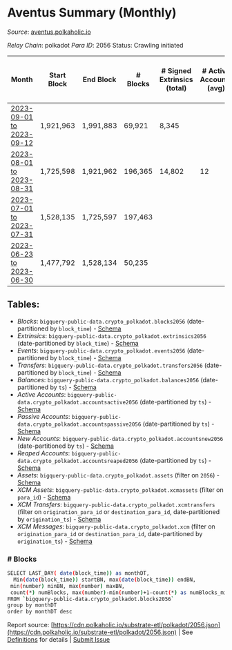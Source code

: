 # Aventus Summary (Monthly)

_Source_: [aventus.polkaholic.io](https://aventus.polkaholic.io)

*Relay Chain*: polkadot
*Para ID*: 2056
Status: Crawling initiated


| Month | Start Block | End Block | # Blocks | # Signed Extrinsics (total) | # Active Accounts (avg) | # Addresses with Balances (max) | Issues |
| ----- | ----------- | --------- | -------- | --------------------------- | ----------------------- | ------------------------------- | ------ |
| [2023-09-01 to 2023-09-12](/polkadot/2056-aventus/2023-09-30.md) | 1,921,963 | 1,991,883 | 69,921 | 8,345 |  |  | -   |   
| [2023-08-01 to 2023-08-31](/polkadot/2056-aventus/2023-08-31.md) | 1,725,598 | 1,921,962 | 196,365 | 14,802 | 12 |  | -   |   
| [2023-07-01 to 2023-07-31](/polkadot/2056-aventus/2023-07-31.md) | 1,528,135 | 1,725,597 | 197,463 |  |  |  | -   |   
| [2023-06-23 to 2023-06-30](/polkadot/2056-aventus/2023-06-30.md) | 1,477,792 | 1,528,134 | 50,235 |  |  |  | - 108 (0.21%) |   

## Tables:

* _Blocks_: `bigquery-public-data.crypto_polkadot.blocks2056` (date-partitioned by `block_time`) - [Schema](/schema/balances.json)
* _Extrinsics_: `bigquery-public-data.crypto_polkadot.extrinsics2056` (date-partitioned by `block_time`) - [Schema](/schema/extrinsics.json)
* _Events_: `bigquery-public-data.crypto_polkadot.events2056` (date-partitioned by `block_time`) - [Schema](/schema/events.json)
* _Transfers_: `bigquery-public-data.crypto_polkadot.transfers2056` (date-partitioned by `block_time`) - [Schema](/schema/transfers.json)
* _Balances_: `bigquery-public-data.crypto_polkadot.balances2056` (date-partitioned by `ts`) - [Schema](/schema/balances.json)
* _Active Accounts_: `bigquery-public-data.crypto_polkadot.accountsactive2056` (date-partitioned by `ts`) - [Schema](/schema/accountsactive.json)
* _Passive Accounts_: `bigquery-public-data.crypto_polkadot.accountspassive2056` (date-partitioned by `ts`) - [Schema](/schema/accountspassive.json)
* _New Accounts_: `bigquery-public-data.crypto_polkadot.accountsnew2056` (date-partitioned by `ts`) - [Schema](/schema/accountsnew.json)
* _Reaped Accounts_: `bigquery-public-data.crypto_polkadot.accountsreaped2056` (date-partitioned by `ts`) - [Schema](/schema/accountsreaped.json)
* _Assets_: `bigquery-public-data.crypto_polkadot.assets` (filter on `2056`) - [Schema](/schema/assets.json)
* _XCM Assets_: `bigquery-public-data.crypto_polkadot.xcmassets` (filter on `para_id`) - [Schema](/schema/xcmassets.json)
* _XCM Transfers_: `bigquery-public-data.crypto_polkadot.xcmtransfers` (filter on `origination_para_id` or `destination_para_id`, date-partitioned by `origination_ts`) - [Schema](/schema/xcmtransfers.json)
* _XCM Messages_: `bigquery-public-data.crypto_polkadot.xcm` (filter on `origination_para_id` or `destination_para_id`, date-partitioned by `origination_ts`) - [Schema](/schema/xcm.json)

### # Blocks
```bash
SELECT LAST_DAY( date(block_time)) as monthDT,
  Min(date(block_time)) startBN, max(date(block_time)) endBN, 
 min(number) minBN, max(number) maxBN, 
 count(*) numBlocks, max(number)-min(number)+1-count(*) as numBlocks_missing 
FROM `bigquery-public-data.crypto_polkadot.blocks2056` 
group by monthDT 
order by monthDT desc
```


Report source: [https://cdn.polkaholic.io/substrate-etl/polkadot/2056.json](https://cdn.polkaholic.io/substrate-etl/polkadot/2056.json) | See [Definitions](/DEFINITIONS.md) for details | [Submit Issue](https://github.com/colorfulnotion/substrate-etl/issues)
